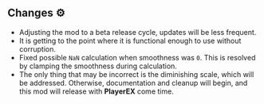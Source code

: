 ## Changes ⚙️
- Adjusting the mod to a beta release cycle, updates will be less frequent.
- It is getting to the point where it is functional enough to use without corruption.
- Fixed possible `NaN` calculation when smoothness was `0`. This is resolved by clamping the smoothness during calculation.
- The only thing that may be incorrect is the diminishing scale, which will be addressed. Otherwise, documentation and cleanup will begin, and this mod will release with **PlayerEX** come time.